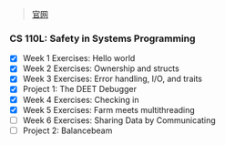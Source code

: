 > [官网](https://reberhardt.com/cs110l/spring-2020/)
### CS 110L: Safety in Systems Programming

- [X] Week 1 Exercises: Hello world
- [X] Week 2 Exercises: Ownership and structs
- [X] Week 3 Exercises: Error handling, I/O, and traits
- [X] Project 1: The DEET Debugger
- [X] Week 4 Exercises: Checking in
- [X] Week 5 Exercises: Farm meets multithreading
- [ ] Week 6 Exercises: Sharing Data by Communicating
- [ ] Project 2: Balancebeam
